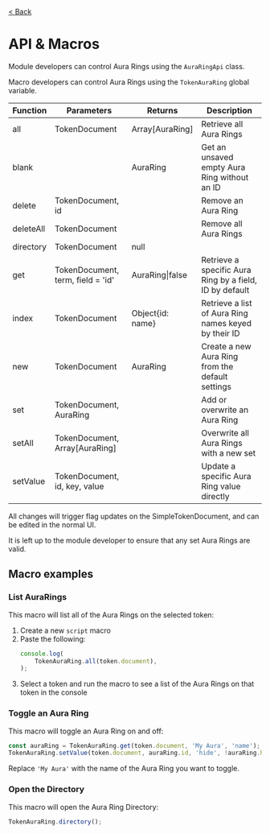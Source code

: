 [< Back](../readme.md)

# API & Macros

Module developers can control Aura Rings using the `AuraRingApi` class.

Macro developers can control Aura Rings using the `TokenAuraRing` global variable.

| Function  | Parameters                        | Returns          | Description |
|-----------|-----------------------------------|------------------|-------------|
| all       | TokenDocument                     | Array[AuraRing]  | Retrieve all Aura Rings |
| blank     |                                   | AuraRing         | Get an unsaved empty Aura Ring without an ID |
| delete    | TokenDocument, id                 |                  | Remove an Aura Ring |
| deleteAll | TokenDocument                     |                  | Remove all Aura Rings |
| directory | TokenDocument|null                |                  | Open the Aura Ring Directory, optionally with a pre-selected token |
| get       | TokenDocument, term, field = 'id' | AuraRing\|false  | Retrieve a specific Aura Ring by a field, ID by default |
| index     | TokenDocument                     | Object{id: name} | Retrieve a list of Aura Ring names keyed by their ID |
| new       | TokenDocument                     | AuraRing         | Create a new Aura Ring from the default settings |
| set       | TokenDocument, AuraRing           |                  | Add or overwrite an Aura Ring |
| setAll    | TokenDocument, Array[AuraRing]    |                  | Overwrite all Aura Rings with a new set |
| setValue  | TokenDocument, id, key, value     |                  | Update a specific Aura Ring value directly |

All changes will trigger flag updates on the SimpleTokenDocument, and can be edited in the normal UI.

It is left up to the module developer to ensure that any set Aura Rings are valid.

## Macro examples

### List AuraRings
This macro will list all of the Aura Rings on the selected token:

1. Create a new `script` macro
2. Paste the following:
   ```javascript
   console.log(
       TokenAuraRing.all(token.document),
   );
   ```
3. Select a token and run the macro to see a list of the Aura Rings on that token in the console

### Toggle an Aura Ring

This macro will toggle an Aura Ring on and off:

```javascript
const auraRing = TokenAuraRing.get(token.document, 'My Aura', 'name');
TokenAuraRing.setValue(token.document, auraRing.id, 'hide', !auraRing.hide)
```

Replace `'My Aura'` with the name of the Aura Ring you want to toggle.

### Open the Directory

This macro will open the Aura Ring Directory:

```javascript
TokenAuraRing.directory();
```
